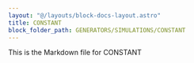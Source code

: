 ```yaml
---
layout: "@/layouts/block-docs-layout.astro"
title: CONSTANT
block_folder_path: GENERATORS/SIMULATIONS/CONSTANT
---
```


This is the Markdown file for CONSTANT

